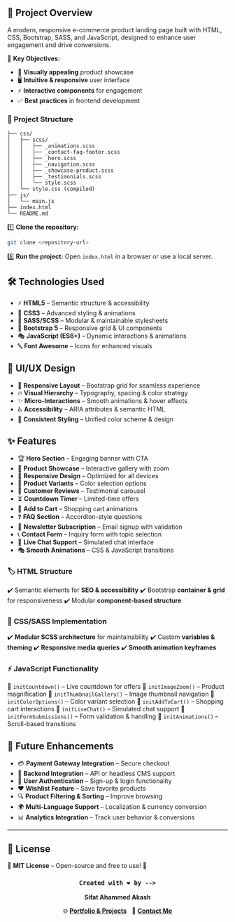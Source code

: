 

## 📌 **Project Overview**

A modern, responsive e-commerce product landing page built with HTML, CSS, Bootstrap, SASS, and JavaScript, designed to enhance user engagement and drive conversions.

🔹 **Key Objectives:**

- 🎨 **Visually appealing** product showcase
- 🖥️ **Intuitive & responsive** user interface
- ⚡ **Interactive components** for engagement
- ✅ **Best practices** in frontend development

### 📁 **Project Structure**

```
├── css/
│   ├── scss/
│   │   ├── _animations.scss
│   │   ├── _contact-faq-footer.scss
│   │   ├── _hero.scss
│   │   ├── _navigation.scss
│   │   ├── _showcase-product.scss
│   │   ├── _testimonials.scss
│   │   └── style.scss
│   └── style.css (compiled)
├── js/
│   └── main.js
├── index.html
└── README.md
```

1️⃣ **Clone the repository:**

```bash
git clone <repository-url>
```

5️⃣ **Run the project:** Open `index.html` in a browser or use a local server.

## 🛠️ **Technologies Used**

- ⚡ **HTML5** – Semantic structure & accessibility
- 🎨 **CSS3** – Advanced styling & animations
- 💎 **SASS/SCSS** – Modular & maintainable stylesheets
- 📱 **Bootstrap 5** – Responsive grid & UI components
- 🎭 **JavaScript (ES6+)** – Dynamic interactions & animations
- 🔤 **Font Awesome** – Icons for enhanced visuals


## 🎨 **UI/UX Design**

- 📱 **Responsive Layout** – Bootstrap grid for seamless experience
- 🔥 **Visual Hierarchy** – Typography, spacing & color strategy
- ✨ **Micro-Interactions** – Smooth animations & hover effects
- ♿ **Accessibility** – ARIA attributes & semantic HTML
- 🎨 **Consistent Styling** – Unified color scheme & design
## ✨ **Features**

- 🏆 **Hero Section** – Engaging banner with CTA
- 🎥 **Product Showcase** – Interactive gallery with zoom
- 📱 **Responsive Design** – Optimized for all devices
- 🎨 **Product Variants** – Color selection options
- 🌟 **Customer Reviews** – Testimonial carousel
- ⏳ **Countdown Timer** – Limited-time offers
- 🛒 **Add to Cart** – Shopping cart animations
- ❓ **FAQ Section** – Accordion-style questions
- 📩 **Newsletter Subscription** – Email signup with validation
- 📞 **Contact Form** – Inquiry form with topic selection
- 💬 **Live Chat Support** – Simulated chat interface
- 🎭 **Smooth Animations** – CSS & JavaScript transitions



### 🏷️ **HTML Structure**

✔️ Semantic elements for **SEO & accessibility**
✔️ Bootstrap **container & grid** for responsiveness
✔️ Modular **component-based structure**

### 🎨 **CSS/SASS Implementation**

✔️ **Modular SCSS architecture** for maintainability
✔️ Custom **variables & theming**
✔️ **Responsive media queries**
✔️ **Smooth animation keyframes**

### ⚡ **JavaScript Functionality**

📌 `initCountdown()` – Live countdown for offers
📌 `initImageZoom()` – Product magnification
📌 `initThumbnailGallery()` – Image thumbnail navigation
📌 `initColorOptions()` – Color variant selection
📌 `initAddToCart()` – Shopping cart interactions
📌 `initLiveChat()` – Simulated chat support
📌 `initFormSubmissions()` – Form validation & handling
📌 `initAnimations()` – Scroll-based transitions


## 🚀 **Future Enhancements**

- 💳 **Payment Gateway Integration** – Secure checkout
- 🔗 **Backend Integration** – API or headless CMS support
- 🔐 **User Authentication** – Sign-up & login functionality
- ❤️ **Wishlist Feature** – Save favorite products
- 🔍 **Product Filtering & Sorting** – Improve browsing
- 🌍 **Multi-Language Support** – Localization & currency conversion
- 📊 **Analytics Integration** – Track user behavior & conversions

---

## 📜 **License**

📄 **MIT License** – Open-source and free to use! 🎉

<div align="center">

### `Created with ❤️ by -->`
 **Sifat Ahammed Akash** 

🌐 [**Portfolio & Projects**](https://github.com/)  
📧 [**Contact Me**](mailto:sifatahammed821@gmail.com)

</div>
